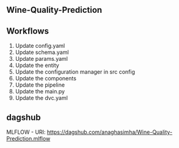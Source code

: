 ## Wine-Quality-Prediction


## Workflows
1. Update config.yaml
2. Update schema.yaml
3. Update params.yaml
4. Update the entity
5. Update the configuration manager in src config
6. Update the components
7. Update the pipeline
8. Update the main.py
9. Update the dvc.yaml

## dagshub
MLFLOW - URI: https://dagshub.com/anaghasimha/Wine-Quality-Prediction.mlflow